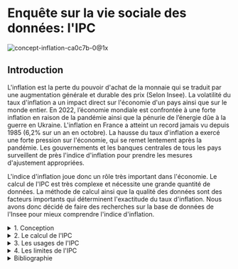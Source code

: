 # Enquête sur la vie sociale des données: l'IPC
![concept-inflation-ca0c7b-0@1x](https://user-images.githubusercontent.com/118843717/204086325-4ae1ba6e-109c-4ee6-81e2-a31fb9232706.jpeg)

## Introduction

L'inflation est la perte du pouvoir d'achat de la monnaie qui se traduit par une augmentation générale et durable des prix (Selon Insee). La volatilité du taux d'inflation a un impact direct sur l'économie d'un pays ainsi que sur le monde entier. En 2022, l’économie mondiale est confrontée à une forte inflation en raison de la pandémie ainsi que la pénurie de l’énergie dûe à la guerre en Ukraine. L'inflation en France a atteint un record jamais vu depuis 1985 (6,2% sur un an en octobre). La hausse du taux d'inflation a exercé une forte pression sur l'économie, qui se remet lentement après la pandémie. Les gouvernements et les banques centrales de tous les pays surveillent de près l'indice d'inflation pour prendre les mesures d'ajustement appropriées.

L'indice d'inflation joue donc un rôle très important dans l'économie. Le calcul de l'IPC est très complexe et nécessite une grande quantité de données. La méthode de calcul ainsi que la qualité des données sont des facteurs importants qui déterminent l'exactitude du taux d'inflation. Nous avons donc décidé de faire des recherches sur la base de données de l'Insee pour mieux comprendre l'indice d'inflation.


<details>
<summary>1. Conception</summary>
 
 ## Origines et conception de l'IPC
 
L'Institut national de la statistique et des études économiques est le bureau national des statistiques de France. L'INSEE a été créé par la loi de finances du 27 avril 1946. L’Insee est une direction générale du ministère de l'Économie et des Finances: elle collecte, analyse et diffuse des informations sur l’économie et la société française. Eurostat considère l'INSEE comme un organisme indépendant parce qu’il conduit ses travaux en indépendance professionnelle.

![insee-auto-entrepreneur](https://user-images.githubusercontent.com/118843717/204126487-c9b9ee52-aacd-486a-b264-f35235baac08.jpg)

L'une des tâches importantes de l'Insee est de fournir l’indice d'inflation en France au travers de l'indice des prix à la consommation (IPC). Cet indice est de première importance, car il permet de mesurer l’inflation sur une période donnée, généralement une année: il reflète l'évolution moyenne des prix des produits consommés par les ménages. En économie, l'inflation est une situation de hausse générale des prix des biens et services. Une hausse du taux d'inflation, en particulier l'hyperinflation, provoque des effets négatifs conduisant à une crise économique. Au contraire, la déflation est une situation où la croissance des prix est réduite, ce qui affecte la demande de biens et de services, entraînant une situation difficile pour la croissance de l'économie. La mesure commune de l'inflation est le taux d'inflation, c'est-à-dire la variation en pourcentage annualisée de l'indice général des prix.

Ainsi, aujourd'hui, les économistes préfèrent un taux d'inflation faible et stable. Un taux d'inflation stable contribuera à stabiliser le marché du travail, à réduire les coûts de production, à stabiliser les taux d'intérêt et à augmenter les opportunités d'expansion pour les entreprises. Ces effets positifs favorisent le développement économique. Par conséquent, les banques centrales ainsi que les gouvernements doivent surveiller de près le taux d'inflation pour contrôler la situation.

L'Insee a créé la base de données de l'IPC en 1914. La couverture de l'IPC s'est ajustée à la fois géographiquement et démographiquement au fil du temps: aujourd'hui il couvre l'ensemble du territoire français en comptant tous les outre mer excepté Mayotte. La base de données de L'IPC base 2015 est la 8e génération de l'indice, il est entré en service en 2016.

Les experts nationaux et les organisations internationales (Eurostat, FMI, ONU, BIT) sont ceux qui recherchent et décident de la méthode de calcul de l'IPC. Ce calcul est très précis, réglementé et partagé avec les autres pays européens.

Les données d'inflation de l'Insee sont des données publiques accessibles à tous. Ces données aident les ménages, ainsi que les économistes, les banques et les gouvernements à évaluer la situation actuelle de l'inflation. Surtout, en France, la banque centrale et le gouvernement utilisent le taux d'inflation de l'Insee pour évaluer la situation économique du pays. À partir de là, ils ajustent des mesures comme les taux d'intérêt et les politiques fiscales, etc, pour s’adapter à la conjoncture économique. Eurostat utilise les statistiques de l'INSEE en combinaison avec celles d'autres agences statistiques nationales pour compiler des statistiques comparables pour l'ensemble de l'Union européenne: on l'appelle l'IPCH (Indice des prix à la consommation harmonisé).

</details>

<details>
<summary>2. Le calcul de l'IPC</summary>

## Q'est ce qui est pris en compte pour calculer l'IPC ?

L'IPC est publié chaque mois au Journal Officiel. Pour le calculer, sont pris en compte :
- Les prix sur Internet, le prix des tarifs, les données administratives fournies par tous les organismes
- Des collectes de données organisées par des enquêteurs dans tous des points de vente de toute sorte et à travers toute la France
- Les données recueillies en caisse par les grandes enseignes de distribution

### Modes de calcul et conception de l'IPC.

#### Calcul de l’évolution du prix entre deux périodes
#### Calcul effectué tous les ans le 1er Janvier; il consiste à:
- Diviser le prix du panier du 1er janvier de l’année actuelle par le prix du panier du 1er janvier de l’année précédente.
- Multiplier le résultat obtenu par 100 (l’indice de référence : on considère que le prix de départ, donc du premier panier, était de 100%)
- On soustrait 100 (le même indice de référence) entre les deux paniers 
- On obtient alors un résultat en pourcentage qui correspond à l’inflation. Si l’IPC est négatif, alors le pays est dans une situation d'inflation; s'il est négatif, le pays est confronté à une déflation. 

</details>

<details>
<summary>3. Les usages de l'IPC</summary>
 
 ## Par qui est utilisé l'IPC et dans quel but? 

L'IPC est utile à une multitude d'acteurs qui en font des usages différents.

### Le gouvernement
La volatilité de l'inflation a un impact sur l'ensemble de l'économie. Par conséquent, pour assurer la croissance de l'économie, le gouvernement doit assurer un taux d'inflation faible, stable et prévisible. Si l'inflation est élevée mais que le gouvernement n'a pas de mesures pour la contrôler, cela peut conduire à une hyperinflation: le prix des biens augmente rapidement et l'argent perd de la valeur, ce qui entraine l'effondrement de l'économie. 
Un bon exemple de cette situation est la crise au Vénézuela. En raison de la faiblesse des politiques du gouvernement, le pays est confronté à une situation d'hyperinflation qui est la cause d'une crise économique, politique et sociale. En 2014, le Venezuela est entré en récession. En 2018, l'inflation a atteint 130 000 %. En 2022, le taux de chômage a crû à plus de 36 %. Le revenu des gens ne suffit plus pour acheter les produits de première nécessité, ce qui entraîne une augmentation du taux de criminalité, ainsi que l'exode de dizaines de millions de personnes.
Les gouvernements se servent aussi de l'IPC pour déterminer les retraites, le montant du SMIC ainsi que les aides sociales telles que les pensions alimentaires. 
Au delà de l'évaluation des politiques monétaires au niveau national, l'IPC sert aussi à mesurer la compétitivité d'un pays sur la scène internationale. 

### La banque centrale

En maîtrisant le taux de l'inflation, la banque centrale maintient la stabilité des prix. L'objectif d'inflation de la centrale est de 2 %. La stabilité des prix soutient la croissance économique et la création d'emplois. De ce fait, la banque centrale doit surveiller de près le taux d'inflation.

### Les entreprises

L'inflation affecte toutes les entreprises, mais les petites et moyennes entreprises sont les plus fragiles. Une inflation élevée entraîne une augmentation du prix des matériaux, de l'énergie et des transports.  De plus, lorsque l'inflation est élevée, la baisse de la demande réduit également les revenus des entreprises. Quand le marché est également volatil, les entreprises sont en difficulté pour prévoir les prix et les mouvements du marché. Confrontées à ce genre de situation, les petites et moyennes entreprises doivent supprimer des postes et rétrécir leur marché. L'inflation entraîne également une hausse des taux d'intérêt, ce qui rend difficile aux entreprises l'accès au capital nécessaire pour se développer. 
Au contraire, la déflation limite la croissance de l'économie. Quand les prix baissent souvent, les consommateurs ont tendance à accumuler de l'argent pour attendre d'autres rabais. Les entreprises limtent donc leur production et les recrutements. Cela augmente le taux de chômage, ce qui affecte le revenu des ménages: les revenus baissent, le pouvoir d'achat diminue également, créant un cercle vicieux. 
Par conséquent, les entreprises surveillent également l'indice d'inflation pour mieux construire leur plan d'affaires sur le long terme long terme.

### Les investisseurs

Les investisseurs utilisent le taux d’inflation pour prédire quel secteur à investir, parce que l’indice augmentation de prix n’est pas le même pour chaque secteur. Par exemple dans le passé, quand l’inflation était trop élevée et quand le gouvernement manquait de mesures efficaces pour la contrôler, les investisseurs se sont réfugiés dans l'achat de l’or dont la valeur est sûre et stable. 

En ce moment, les investisseurs surveillent l'indice de l’inflation pour anticiper le comportement de la banque centrale, prévoir celle-ci augmentera agressivement le taux interet ou au contraire adopter des taux plus doux (« Hawkish » (belliciste) versus « Dovish » (pacifiste).. Il y a 2 semaines, quand le taux d'inflation aux Etats-Unis s’est annoncé moins important que prévu, les indices boursiers SP500 ont augmenté ce jour-là, car les gens espéraient que la Fed serait moins agressive, par conséquent l'indice CAC40 en France augmente en même temps. En effet, au début de cette semaine, la Fed a annoncé l' augmentation de taux moins forts qu'avant ,ce qui favorise le marché, au moins dans cette période d'incertitude de l’inflation.

À son tour dans la zone euro, Makhlouf, gouverneur de la Banque centrale d'Irlande pense que ses hausses de taux pourraient ralentir en 2023, si oui ce sera une bonne nouvelle pour les investisseurs.


### Les ménages

L'inflation affecte aussi directement la vie des gens. La hausse de l'inflation signifie que les prix des biens de la vie quotidienne augmentent alors que les revenus restent inchangés: les ménages paient plus pour le même niveau de vie. Pour les familles à revenu modeste, avec l’inflation, leurs revenus ne sont pas suffisants pour subvenir aux besoins de base. Par exemple, en France, en octobre 2022, l'inflation avait atteint 6.2% sur un an, un niveau inédit depuis 1985. Les ménages les plus modestes consacrent la majeure partie de leurs revenus aux produits alimentaires. Par conséquent, les ménages surveillent également l'indice d'inflation pour planifier leurs dépenses, leurs achats et leur épargne.

</details>

<details>
<summary>4. Les limites de l'IPC</summary>

## Quelles sont les limites ou les critiques rencontrées par le jeu de données ?

### Une surestimation de l'inflation par la population.

 La population a tendance à surestimer l’inflation par rapport à ce qu’indique l’IPC. En effet, les opinions personnelles sur l’inflation (OPI) que récoltent l’Insee indiquent que les individus perçoivent l’inflation comme étant supérieure à l’IPC d’en moyenne 6% depuis 2004. De même, alors que l’inflation était de 5,2% durant le mois de mai 2022, la perception des ménages avait une médiane de 7% et une moyenne de 10%. Après le passage à l’euro en 2000, une explication possible de cette surestimation aurait pu être que le changement de monnaie ait perturbé la perception des prix au sein de la population, mais étant donné le temps écoulé depuis l’adoption de l’euro, une telle explication ne semble pas plausible.
 
Ce résultat peut être en partie expliqué par des biais psychologiques, identifiés par la recherche en économie comportementale : 

##### 1.	Les individus se concentrent sur les variations de prix des produits qu’ils achètent fréquemment.

 Les individus perçoivent moins bien les variations de prix des produits achetés rarement, tels qu’une automobile, que celles des produits achetés plus fréquemment, tels qu’une baguette de pain. Ainsi, si les prix des produits de cette seconde catégorie croissent plus vite que l’IPC, la population risque de surestimer l’inflation par rapport à son niveau réel.
 
#### 2. Les individus remarquent plus les hausses que les baisses de prix.
 
 Une hausse du prix d’un produit donné diminue l’utilité de l’individu, en le forçant à en réduire sa consommation et/ou à réduire la consommation d’autres produits. Au contraire, une baisse du prix augmente l’utilité. Or, les individus ont tendance à plus remarquer et à mieux se souvenir des mauvaises que des bonnes nouvelles. Il est donc possible que la population ait moins remarqué les baisses de prix de certains produits, entraînant ainsi une surestimation de l’inflation.
 
Néanmoins, les biais psychologiques ne suffisent pas à expliquer l’écart constant entre les opinions personnelles sur l’inflation et l’indice des prix à la consommation. Il existe une explication non-psychologique à cette divergence.
 
#### 3. La part des dépenses pré-engagées dans les dépenses totales a fortement augmenté.
 
 L’Insee définit les dépenses pré-engagées comme « l’ensemble des dépenses des ménages réalisées dans le cadre d’un contrat difficilement renégociable à court terme ». Plus précisément, cette notion recouvre principalement sept postes de dépenses :
- les loyers et les charges
- le remboursement de crédits immobiliers
- les télécommunications
- les frais de cantine scolaire
- les frais de télévision
- les frais d’assurance

 Or, la part de ce type de dépenses dans les dépenses totales des ménages a fortement augmenté, de 12,5% au début des années 1960 à 32% en 2017, dont 22% pour le logement seulement. De plus, ces dépenses sont plus importantes encore parmi les ménages les plus modestes. En effet, en 2017, elles représentaient 41% des dépenses totales des ménages pauvres, c’est-à-dire avec un revenu par unité de consommation inférieur au taux de pauvreté, en comparaison de 28% pour les ménages aisés, c’est-à-dire avec des ressources par unité de consommation dans les 25% les plus élevés.

De plus, la composition de ces dépenses pré-engagées varie suivant la catégorie socio-économique, puisque pour les ménages pauvres, les plus importantes sont les loyers et les charges, à hauteur de 24% des dépenses totales, alors que pour les ménages aisés, les plus importantes sont les remboursements de prêts immobiliers, à hauteur de 10% des dépenses totales.

Que l’inflation soit perçue comme supérieure au niveau indiqué par l’IPC peut donc s’expliquer par l’importance croissante des dépenses pré-engagées, réduisant ainsi la part des dépenses dites « arbitrables » dans les dépenses totales des ménages. C’est pourquoi une des critiques adressées envers l’IPC est qu’il ne prend pas en compte ce phénomène et représente donc mal la réalité des prix auxquels la population fait face, en ignorant le fait qu’une part croissante des dépenses aillent vers le paiement de contrats difficilement renégociables.

### Une surestimation de l'inflation par l'IPC.
 
 Au contraire des perceptions de la population, de nombreux économistes et statisticiens considèrent que l’indice des prix à la consommation surestiment l’inflation réelle. Cette idée se base sur principalement deux arguments :
- les biais de substitution.
- la question de la qualité et de l'innovation.
 
#### 1. Les biais de substitution
 
 Face à une variation des prix, les individus modifient leur consommation en substituant des produits moins chers à des plus chers. Or, puisque l’IPC est calculé en attribuant un poids fixe à chaque poste de consommation, il ne prendra pas en compte ces effets de substitution dans son calcul. Par conséquent, l’inflation sera surestimée puisque les individus se seront détournés des produits dont les prix augmentés pour se tourner vers des produits moins chers, mais que l’IPC ne l’aura pas pris en compte. C'est pourquoi l'Insee considère que l'indice ne doit pas être interprété comme une représentation du coût de la vie.

C’est une faiblesse de l’IPC qui ne peut être entièrement résolue. En effet, cette mesure est un indice de Laspeyres. C’est-à-dire qu’elle mesure l’évolution du prix d’un panier entre la période actuelle et une période précédente, en utilisant les quantités (c’est-à-dire les poids dans le calcul) de la période précédente. L’alternative serait d’utiliser un indice de Paasche, qui au contraire utilise les quantités de la période actuelle. Cependant, il ne serait pas possible de mesurer l’inflation récente avec cette méthode puisque les données nécessaires à l’attribution de poids à chaque poste de consommation ne sont pas immédiatement disponibles.

Il est néanmoins possible de réduire les biais de substitution en réactualisant fréquemment la pondération. C’est sur cette base que François Quiller, économiste-statisticien à l’Insee, tempère les applications du rapport Boskin de 1996 à la France. En effet, ce dernier estimait que les biais de substitution menaient à une surestimation de l’inflation par l’IPC à hauteur de 0,5% par an aux Etats-Unis. Or, dans ce pays, les pondérations utilisées dans le calcul de l’IPC se basaient encore sur les données de 1982-1984, alors qu’en France les données utilisées ne datent jamais de plus de deux ans. C’est pourquoi François Quiller considère que les biais de substitution ne mènent qu’à une surestimation de l’inflation de 0,1 à 0,25% en France.

 #### 2. La qualité des produits et l'innovation
 
 Une deuxième façon dont l’inflation est surestimée est par la mauvaise représentation des variations de qualité. En effet, du point de vue de l’utilité des individus, le pouvoir d’achat ne diminue pas si le prix d’un produit augmente de 10% alors que sa qualité augmente de 10% auussi. Or, les méthodes de calcul de l’IPC ne peuvent que difficilement évaluer ces variations. Ce problème est exacerbé face à l'apparition de nouveaux produits, qui ne sont pas de simples améliorations incrémentales des produits, avec par exemple la transition des téléphones fixes aux téléphones mobiles à la fin des années 1990.
 
Les variations de qualité peuvent être partiellement prises en compte par différentes méthodes statistiques, telles que le chaînage qui consiste à considérer que lorsqu’un nouveau produit en remplace un ancien à un prix plus élevé, l’écart de prix doit correspondre à l’écart de qualité, mais ce type de méthodes n’est qu’une approximation des variations de qualité. De plus, ces méthodes sont particulièrement mal adaptées à la prise en compte de produits véritablement nouveaux, puisque l'écart de prix reflète dans ces cas tant une amélioration de la qualité que le coût de développement de nouvelles technologies avant qu'elles se généralisent et que leur prix baisse grâce aux rendements d'échelle.
 
 ### La qualité et la représentativité des données
 
 Historiquement, les données utilisées pour calculer l’IPC étaient recueillies par des enquêteurs au sein de commerces situés dans des communes de plus de 2000 habitants. Or, cette méthode exclue donc de l’IPC les prix dans les communes sous ce seuil, alors même que 20,8% de la population y habitait en 2017. En réalité, la proportion de consommateurs ignorés devait être inférieure à 20,8%, puisque les individus peuvent habiter dans une commune avec moins de 2000 habitants, mais acheter des produits dans des communes avec une population supérieure. Néanmoins, une certaine partie des consommations étaient laissées de côté.

L’Insee a pu remédier à ce problème avec l’utilisation des données de caisses des commerces. Amorcée au début des années 2010, et implémentée dans le calcul de l’IPC à partir de 2020, cette évolution permet à l’Insee d’avoir accès à une quantité bien plus importante de données, et ce de manière plus directe que par l’utilisation d’enquêtes de terrain (bien que ces dernières soient toujours en vigueur). Ces données de caisses permettent de prendre en compte les transactions dans les communes inférieures à 2000 habitants. De plus, l’Insee a de cette façon accès aux prix réellement payés par les consommateurs, et non seulement à ceux indiqués dans les rayons. Enfin, l’utilisation des données de caisses permet de mieux suivre les tendances de consommation de la population, et donc d’actualiser de manière plus fréquente et plus précise les pondérations utilisées dans le calcul de l’indice des prix à la consommation.
 
</details>

<details> 
 <summary>Bibliographie</summary>

- Bignon, Vincent, et Erwan Gautier. « Les Français et l’inflation en 2022. », Bulletin de la Banque de France, no. 243, 17 novembre 2022. (https://publications.banque-france.fr/les-francais-et-linflation-en-2022)
- Cusset, Pierre-Yves, Ana Gabriela Prada-Aranguren, et Alain Trannoy. « Les dépenses pré-engagées : près d’un tiers des dépenses des ménages en 2017 », La note d'analyse de France Stratégie, vol. 102, no. 4, 2021, pp. 1-12. 
- Jany-Catrice, Florence. « Derrière les chiffres de l’inflation », La vie des idées, 11 mai 2021. (https://laviedesidees.fr/Derriere-les-chiffres-de-l-inflation.html)
- Leclair, Marie. « Utiliser les données de caisses pour le calcul de l’indice des prix à la consommation », 19 décembre 2019. (https://www.insee.fr/fr/information/4254225?%20sommaire=4254170)
- Lequiller, François. « L’indice des prix à la consommation surestime-t-il l’inflation ? ». Economie et Statistique, no. 303, 1997, pp. 3-32.
- Advisory Commission to Study the Consumer Price Index. Toward a More Accurate Measure of the Cost of Living, 4 décembre 1996. (https://www.ssa.gov/history/reports/boskinrpt.html)

 
 
 
 </details>
 
